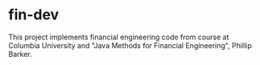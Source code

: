 fin-dev
=======

This project implements financial engineering code from course at Columbia University 
and "Java Methods for Financial Engineering", Phillip Barker.


